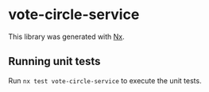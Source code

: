# vote-circle-service

This library was generated with [Nx](https://nx.dev).

## Running unit tests

Run `nx test vote-circle-service` to execute the unit tests.
